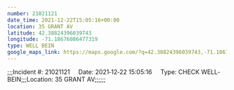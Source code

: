 ```yaml
---
number: 21021121
date_time: 2021-12-22T15:05:16+00:00
location: 35 GRANT AV
latitude: 42.38824396039743
longitude: -71.18676086477319
type: WELL BEIN
google_maps_link: https://maps.google.com/?q=42.38824396039743,-71.18676086477319
---
```


;;;Incident #: 21021121     Date: 2021‐12‐22 15:05:16     Type: CHECK WELL‐BEIN;;;Location: 35 GRANT AV;;;;;;
